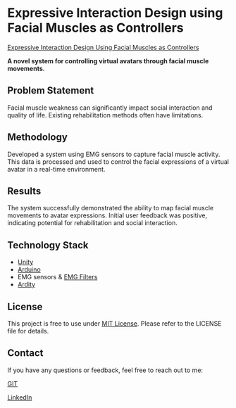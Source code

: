 # Expressive Interaction Design using Facial Muscles as Controllers
[Expressive Interaction Design Using Facial Muscles as Controllers](https://www.academia.edu/119107491/Expressive_Interaction_Design_Using_Facial_Muscles_as_Controllers)

**A novel system for controlling virtual avatars through facial muscle movements.**

## Problem Statement
Facial muscle weakness can significantly impact social interaction and quality of life. Existing rehabilitation methods often have limitations.

## Methodology
Developed a system using EMG sensors to capture facial muscle activity. This data is processed and used to control the facial expressions of a virtual avatar in a real-time environment.

## Results
The system successfully demonstrated the ability to map facial muscle movements to avatar expressions. Initial user feedback was positive, indicating potential for rehabilitation and social interaction.

## Technology Stack
* [Unity](https://unity.com/)
* [Arduino](https://www.arduino.cc/)
* EMG sensors & [EMG Filters](https://github.com/oymotion/EMGFilters)
* [Ardity](https://ardity.dwilches.com/)

## License
This project is free to use under [MIT License](https://opensource.org/license/mit). Please refer to the LICENSE file for details.

## Contact
If you have any questions or feedback, feel free to reach out to me:

[GIT](https://github.com/isaacfurieri)

[LinkedIn](https://www.linkedin.com/in/isaac-furieri-19788474/)
